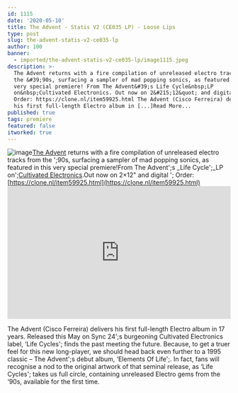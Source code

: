 ```yaml
---
id: 1115
date: '2020-05-10'
title: The Advent - Statis V2 (CE035 LP) - Loose Lips
type: post
slug: the-advent-statis-v2-ce035-lp
author: 100
banner:
  - imported/the-advent-statis-v2-ce035-lp/image1115.jpeg
description: >-
  The Advent returns with a fire compilation of unreleased electro tracks from
  the &#39;90s, surfacing a sampler of mad popping sonics, as featured in this
  very special premiere! From The Advent&#39;s Life Cycle&nbsp;LP
  on&nbsp;Cultivated Electronics. Out now on 2&#215;12&quot; and digital &#8211;
  Order: https://clone.nl/item59925.html The Advent (Cisco Ferreira) delivers
  his first full-length Electro album in [...]Read More...
published: true
tags: premiere
featured: false
itworked: true
---
```

![image](../imported/the-advent-statis-v2-ce035-lp/image1115.jpeg)[The Advent](https://www.residentadvisor.net/dj/theadvent) returns with a fire compilation of unreleased electro tracks from the ';90s, surfacing a sampler of mad popping sonics, as featured in this very special premiere!From The Advent';s _Life Cycle';_LP on';[Cultivated Electronics](https://www.discogs.com/label/99223-Cultivated-Electronics).Out now on 2×12" and digital '; Order: [](https://l.facebook.com/l.php?u=https%3A%2F%2Fclone.nl%2Fitem59925.html%3Ffbclid%3DIwAR1tGveswV6Qi9mPd_d4I4cEPv8TiqLbYOvGlucuMWHDiGX1JyqtL914b20&h=AT3QbYqMOirQShW1KxkvQcAC6KuCFQDQRnppTYjSWU5t64ZhQ0e8GSL8OrrQWsN8pHvkKV_Vn42MhlW6MgZuO7pFl7mKWbnYThvzXgc_4jAD16m7uYthnh3VSeBjQkhIWizAq8VP)[https://clone.nl/item59925.html](https://clone.nl/item59925.html)<iframe width='100%' height='300' scrolling='no' frameborder='no' allow='autoplay' src='https://www.youtube.com/embed/CeaGoJccjwc'></iframe>

The Advent (Cisco Ferreira) delivers his first full-length Electro album in 17 years. Released this May on Sync 24';s burgeoning Cultivated Electronics label, ‘Life Cycles'; finds the past meeting the future. Because, to get a truer feel for this new long-player, we should head back even further to a 1995 classic – The Advent';s debut album, ‘Elements Of Life';. In fact, fans will recognise a nod to the original artwork of that seminal release, as ‘Life Cycles'; takes us full circle, containing unreleased Electro gems from the ‘90s, available for the first time.